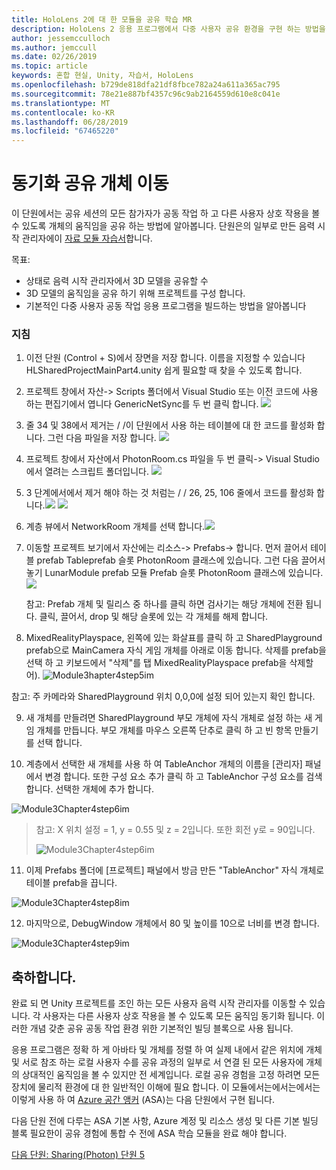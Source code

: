 ```yaml
---
title: HoloLens 2에 대 한 모듈을 공유 학습 MR
description: HoloLens 2 응용 프로그램에서 다중 사용자 공유 환경을 구현 하는 방법을 알아보려면이 과정을 완료 합니다.
author: jessemcculloch
ms.author: jemccull
ms.date: 02/26/2019
ms.topic: article
keywords: 혼합 현실, Unity, 자습서, HoloLens
ms.openlocfilehash: b729de818dfa21df8fbce782a24a611a365ac795
ms.sourcegitcommit: 78e21e887bf4357c96c9ab2164559d610e8c041e
ms.translationtype: MT
ms.contentlocale: ko-KR
ms.lasthandoff: 06/28/2019
ms.locfileid: "67465220"
---
```

# <a name="synchronizing-shared-object-movements"></a>동기화 공유 개체 이동

이 단원에서는 공유 세션의 모든 참가자가 공동 작업 하 고 다른 사용자 상호 작용을 볼 수 있도록 개체의 움직임을 공유 하는 방법에 알아봅니다. 단원은의 일부로 만든 음력 시작 관리자에이 [자료 모듈 자습서](mrlearning-base.md)합니다.

목표:

- 상태로 음력 시작 관리자에서 3D 모델을 공유할 수
- 3D 모델의 움직임을 공유 하기 위해 프로젝트를 구성 합니다.
- 기본적인 다중 사용자 공동 작업 응용 프로그램을 빌드하는 방법을 알아봅니다

### <a name="instructions"></a>지침


1. 이전 단원 (Control + S)에서 장면을 저장 합니다. 이름을 지정할 수 있습니다 HLSharedProjectMainPart4.unity 쉽게 필요할 때 찾을 수 있도록 합니다.

2. 프로젝트 창에서 자산-> Scripts 폴더에서 Visual Studio 또는 이전 코드에 사용 하는 편집기에서 엽니다 GenericNetSync를 두 번 클릭 합니다.  ![](images/module3chapter4updatestep2.png)

3. 줄 34 및 38에서 제거는 / /이 단원에서 사용 하는 테이블에 대 한 코드를 활성화 합니다. 그런 다음 파일을 저장 합니다. ![](images/module3chapter4updatestep3.png)

4. 프로젝트 창에서 자산에서 PhotonRoom.cs 파일을 두 번 클릭-> Visual Studio에서 열려는 스크립트 폴더입니다. ![](images/module3chapter4updatestep4.png)

5. 3 단계에서에서 제거 해야 하는 것 처럼는 / / 26, 25, 106 줄에서 코드를 활성화 합니다.![](images/module3chapter4updatestep5a.png) ![](images/module3chapter4updatestep5b.png)

6. 계층 뷰에서 NetworkRoom 개체를 선택 합니다.![](images/module3chapter4updatestep6.png)

7. 이동할 프로젝트 보기에서 자산에는 리소스-> Prefabs-> 합니다. 먼저 끌어서 테이블 prefab Tableprefab 슬롯 PhotonRoom 클래스에 있습니다. 그런 다음 끌어서 놓기 LunarModule prefab 모듈 Prefab 슬롯 PhotonRoom 클래스에 있습니다. ![](images/module3chapter4updatestep7.png)

   참고: Prefab 개체 및 릴리스 중 하나를 클릭 하면 검사기는 해당 개체에 전환 됩니다. 클릭, 끌어서, drop 및 해당 슬롯에 있는 각 개체를 해제 합니다.



8. MixedRealityPlayspace, 왼쪽에 있는 화살표를 클릭 하 고 SharedPlayground prefab으로 MainCamera 자식 게임 개체를 아래로 이동 합니다. 삭제를 prefab을 선택 하 고 키보드에서 "삭제"를 탭 MixedRealityPlayspace prefab을 삭제할 어).
![Module3hapter4step5im](images/module3chapter4step5im.PNG)

참고:  주 카메라와 SharedPlayground 위치 0,0,0에 설정 되어 있는지 확인 합니다.

9. 새 개체를 만들려면 SharedPlayground 부모 개체에 자식 개체로 설정 하는 새 게임 개체를 만듭니다. 부모 개체를 마우스 오른쪽 단추로 클릭 하 고 빈 항목 만들기를 선택 합니다. 

10. 계층에서 선택한 새 개체를 사용 하 여 TableAnchor 개체의 이름을 [관리자] 패널에서 변경 합니다. 또한 구성 요소 추가 클릭 하 고 TableAnchor 구성 요소를 검색 합니다. 선택한 개체에 추가 합니다. 

![Module3Chapter4step6im](images/module3chapter4step7im.PNG)

> 참고: X 위치 설정 = 1, y = 0.55 및 z = 2입니다. 또한 회전 y로 = 90입니다. 
>
> ![Module3Chapter4step6im](images/module3chapter4noteim.PNG)

11. 이제 Prefabs 폴더에 [프로젝트] 패널에서 방금 만든 "TableAnchor" 자식 개체로 테이블 prefab을 끕니다.

![Module3Chapter4step8im](images/module3chapter4step8im.PNG)



12. 마지막으로, DebugWindow 개체에서 80 및 높이를 10으로 너비를 변경 합니다.

![Module3Chapter4step9im](images/module3chapter4step11im.PNG)




## <a name="congratulations"></a>축하합니다.


완료 되 면 Unity 프로젝트를 조인 하는 모든 사용자 음력 시작 관리자를 이동할 수 있습니다. 각 사용자는 다른 사용자 상호 작용을 볼 수 있도록 모든 움직임 동기화 됩니다. 이러한 개념 갖춘 공유 공동 작업 환경 위한 기본적인 빌딩 블록으로 사용 됩니다. 

응용 프로그램은 정확 하 게 아바타 및 개체를 정렬 하 여 실제 내에서 같은 위치에 개체 및 서로 참조 하는 로컬 사용자 수를 공유 과정의 일부로 서 연결 된 모든 사용자에 개체의 상대적인 움직임을 볼 수 있지만 전 세계입니다. 로컬 공유 경험을 고정 하려면 모든 장치에 물리적 환경에 대 한 일반적인 이해에 필요 합니다. 이 모듈에서는에서는에서는 이렇게 사용 하 여 [Azure 공간 앵커](<https://azure.microsoft.com/en-us/services/spatial-anchors/>) (ASA)는 다음 단원에서 구현 됩니다.

다음 단원 전에 다루는 ASA 기본 사항, Azure 계정 및 리소스 생성 및 다른 기본 빌딩 블록 필요한이 공유 경험에 통합 수 전에 ASA 학습 모듈을 완료 해야 합니다.

[다음 단원: Sharing(Photon) 단원 5](mrlearning-sharing(photon)-ch5.md)

